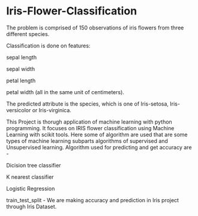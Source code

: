 # Iris-Flower-Classification

The problem is comprised of 150 observations of iris flowers from three different species.

Classification is done on features:

sepal length

sepal width

petal length

petal width (all in the same unit of centimeters).

The predicted attribute is the species, which is one of Iris-setosa, Iris-versicolor or Iris-virginica.

This Project is thorugh application of machine learning with python programming. It focuses on IRIS flower classification using Machine Learning with scikit tools. Here some of algorithm are used that are some types of machine learning subparts algorithms of supervised and Unsupervised learning. Algorithm used for predicting and get accuracy are -

Dicision tree classifier

K nearest classifier

Logistic Regression

train_test_split - We are making accuracy and prediction in Iris project through Iris Dataset.
